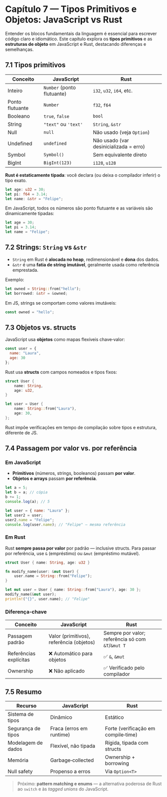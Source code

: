# Capítulo 7 — Tipos Primitivos e Objetos: JavaScript vs Rust

Entender os blocos fundamentais da linguagem é essencial para escrever código claro e idiomático. Este capítulo explora os **tipos primitivos** e as **estruturas de objeto** em JavaScript e Rust, destacando diferenças e semelhanças.

## 7.1 Tipos primitivos

| Conceito        | JavaScript                 | Rust                                   |
| --------------- | -------------------------- | -------------------------------------- |
| Inteiro         | `Number` (ponto flutuante) | `i32`, `u32`, `i64`, etc.              |
| Ponto flutuante | `Number`                   | `f32`, `f64`                           |
| Booleano        | `true`, `false`            | `bool`                                 |
| String          | `"text"` ou `'text'`       | `String`, `&str`                       |
| Null            | `null`                     | Não usado (veja `Option`)              |
| Undefined       | `undefined`                | Não usado (var desinicializada = erro) |
| Symbol          | `Symbol()`                 | Sem equivalente direto                 |
| BigInt          | `BigInt(123)`              | `i128`, `u128`                         |

**Rust é estaticamente tipada**: você declara (ou deixa o compilador inferir) o tipo exato.

```rust
let age: u32 = 30;
let pi: f64 = 3.14;
let name: &str = "Felipe";
```

Em JavaScript, todos os números são ponto flutuante e as variáveis são dinamicamente tipadas:

```js
let age = 30;
let pi = 3.14;
let name = "Felipe";
```

## 7.2 Strings: `String` vs `&str`

* `String` em Rust é **alocada no heap**, redimensionável e **dona** dos dados.
* `&str` é uma **fatia de string imutável**, geralmente usada como referência emprestada.

Exemplo:

```rust
let owned = String::from("hello");
let borrowed: &str = &owned;
```

Em JS, strings se comportam como valores imutáveis:

```js
const owned = "hello";
```

## 7.3 Objetos vs. structs

JavaScript usa **objetos** como mapas flexíveis chave‑valor:

```js
const user = {
  name: "Laura",
  age: 30
};
```

Rust usa **structs** com campos nomeados e tipos fixos:

```rust
struct User {
    name: String,
    age: u32,
}

let user = User {
    name: String::from("Laura"),
    age: 30,
};
```

Rust impõe verificações em tempo de compilação sobre tipos e estrutura, diferente de JS.

## 7.4 Passagem por valor vs. por referência

### Em JavaScript

* **Primitivos** (números, strings, booleanos) passam **por valor**.
* **Objetos e arrays** passam **por referência**.

```js
let a = 5;
let b = a; // cópia
b += 1;
console.log(a); // 5

let user = { name: "Laura" };
let user2 = user;
user2.name = "Felipe";
console.log(user.name); // "Felipe" — mesma referência
```

### Em Rust

Rust **sempre passa por valor** por padrão — inclusive structs. Para passar por referência, use `&` (empréstimo) ou `&mut` (empréstimo mutável).

```rust
struct User { name: String, age: u32 }

fn modify_name(user: &mut User) {
    user.name = String::from("Felipe");
}

let mut user = User { name: String::from("Laura"), age: 30 };
modify_name(&mut user);
println!("{}", user.name); // "Felipe"
```

### Diferença-chave

| Conceito               | JavaScript                               | Rust                                              |
| ---------------------- | ---------------------------------------- | ------------------------------------------------- |
| Passagem padrão        | Valor (primitivos), referência (objetos) | Sempre por valor; referência só com `&T`/`&mut T` |
| Referências explícitas | ❌ Automático para objetos                | ✅ `&`, `&mut`                                     |
| Ownership              | ❌ Não aplicado                           | ✅ Verificado pelo compilador                      |

## 7.5 Resumo

| Recurso            | JavaScript               | Rust                                |
| ------------------ | ------------------------ | ----------------------------------- |
| Sistema de tipos   | Dinâmico                 | Estático                            |
| Segurança de tipos | Fraca (erros em runtime) | Forte (verificação em compile‑time) |
| Modelagem de dados | Flexível, não tipada     | Rígida, tipada com structs          |
| Memória            | Garbage‑collected        | Ownership + borrowing               |
| Null safety        | Propenso a erros         | Via `Option<T>`                     |

> Próximo: **pattern matching e enums** — a alternativa poderosa de Rust ao `switch` e às *tagged unions* do JavaScript.
